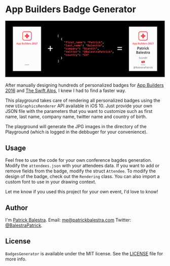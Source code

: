 # App Builders Badge Generator

![](screenshot.png)

After manually designing hundreds of personalized badges for [App Builders 2016](http://2016.appbuilders.ch) and [The Swift Alps](http://theswiftalps.com), I knew I had to find a faster way. 

This playground takes care of rendering all personalized badges using the new `UIGraphicsRenderer` API available in iOS 10. Just provide your own JSON file with the parameters that you want to customize such as first name, last name, company name, twitter name and country of birth. 

The playground will generate the JPG images in the directory of the Playground (which is logged in the debbuger for your convenience).

## Usage
Feel free to use the code for your own conference bagdes generation. Modify the `attendees.json` with your attendees data. 
If you want to add or remove fields from the badge, modify the struct `Attendee`. To modify the design of the badge, check out the `Rendering` class.
You can also import a custom font to use in your drawing context.

Let me know if you used this project for your own event, I'd love to know!

## Author

I'm [Patrick Balestra](http://www.patrickbalestra.com).
Email: [me@patrickbalestra.com](mailto:me@patrickbalestra.com)
Twitter: [@BalestraPatrick](http://twitter.com/BalestraPatrick).

## License

`BadgesGenerator` is available under the MIT license. See the [LICENSE](LICENSE) file for more info.